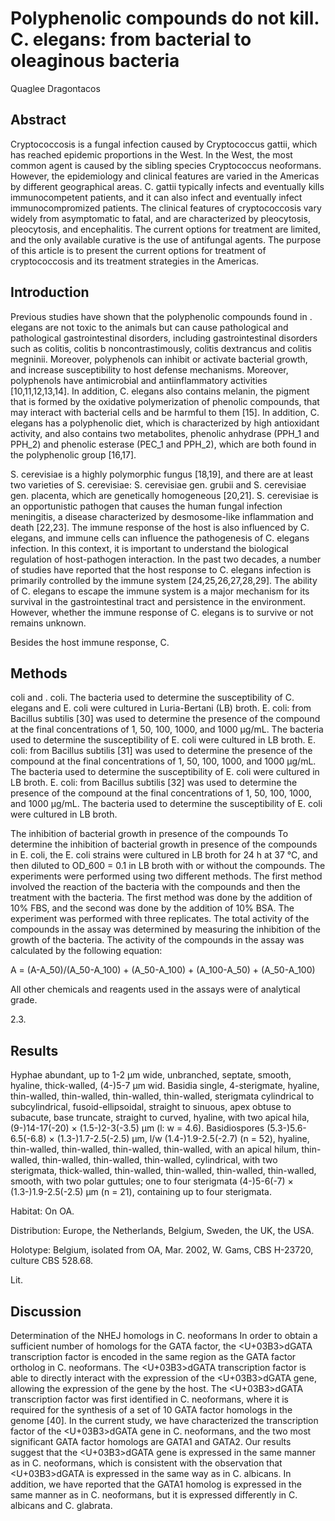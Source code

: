# Polyphenolic compounds do not kill. C. elegans: from bacterial to oleaginous bacteria
Quaglee Dragontacos


## Abstract
Cryptococcosis is a fungal infection caused by Cryptococcus gattii, which has reached epidemic proportions in the West. In the West, the most common agent is caused by the sibling species Cryptococcus neoformans. However, the epidemiology and clinical features are varied in the Americas by different geographical areas. C. gattii typically infects and eventually kills immunocompetent patients, and it can also infect and eventually infect immunocompromized patients. The clinical features of cryptococcosis vary widely from asymptomatic to fatal, and are characterized by pleocytosis, pleocytosis, and encephalitis. The current options for treatment are limited, and the only available curative is the use of antifungal agents. The purpose of this article is to present the current options for treatment of cryptococcosis and its treatment strategies in the Americas.


## Introduction
Previous studies have shown that the polyphenolic compounds found in . elegans are not toxic to the animals but can cause pathological and pathological gastrointestinal disorders, including gastrointestinal disorders such as colitis, colitis b noncontrastimously, colitis dextrancus and colitis megninii. Moreover, polyphenols can inhibit or activate bacterial growth, and increase susceptibility to host defense mechanisms. Moreover, polyphenols have antimicrobial and antiinflammatory activities [10,11,12,13,14]. In addition, C. elegans also contains melanin, the pigment that is formed by the oxidative polymerization of phenolic compounds, that may interact with bacterial cells and be harmful to them [15]. In addition, C. elegans has a polyphenolic diet, which is characterized by high antioxidant activity, and also contains two metabolites, phenolic anhydrase (PPH_1 and PPH_2) and phenolic esterase (PEC_1 and PPH_2), which are both found in the polyphenolic group [16,17].

S. cerevisiae is a highly polymorphic fungus [18,19], and there are at least two varieties of S. cerevisiae: S. cerevisiae gen. grubii and S. cerevisiae gen. placenta, which are genetically homogeneous [20,21]. S. cerevisiae is an opportunistic pathogen that causes the human fungal infection meningitis, a disease characterized by desmosome-like inflammation and death [22,23]. The immune response of the host is also influenced by C. elegans, and immune cells can influence the pathogenesis of C. elegans infection. In this context, it is important to understand the biological regulation of host-pathogen interaction. In the past two decades, a number of studies have reported that the host response to C. elegans infection is primarily controlled by the immune system [24,25,26,27,28,29]. The ability of C. elegans to escape the immune system is a major mechanism for its survival in the gastrointestinal tract and persistence in the environment. However, whether the immune response of C. elegans is to survive or not remains unknown.

Besides the host immune response, C.


## Methods
coli and . coli. The bacteria used to determine the susceptibility of C. elegans and E. coli were cultured in Luria-Bertani (LB) broth. E. coli: from Bacillus subtilis [30] was used to determine the presence of the compound at the final concentrations of 1, 50, 100, 1000, and 1000 µg/mL. The bacteria used to determine the susceptibility of E. coli were cultured in LB broth. E. coli: from Bacillus subtilis [31] was used to determine the presence of the compound at the final concentrations of 1, 50, 100, 1000, and 1000 µg/mL. The bacteria used to determine the susceptibility of E. coli were cultured in LB broth. E. coli: from Bacillus subtilis [32] was used to determine the presence of the compound at the final concentrations of 1, 50, 100, 1000, and 1000 µg/mL. The bacteria used to determine the susceptibility of E. coli were cultured in LB broth.

The inhibition of bacterial growth in presence of the compounds
To determine the inhibition of bacterial growth in presence of the compounds in E. coli, the E. coli strains were cultured in LB broth for 24 h at 37 °C, and then diluted to OD_600 = 0.1 in LB broth with or without the compounds. The experiments were performed using two different methods. The first method involved the reaction of the bacteria with the compounds and then the treatment with the bacteria. The first method was done by the addition of 10% FBS, and the second was done by the addition of 10% BSA. The experiment was performed with three replicates. The total activity of the compounds in the assay was determined by measuring the inhibition of the growth of the bacteria. The activity of the compounds in the assay was calculated by the following equation:

A = (A-A_50)/(A_50-A_100) + (A_50-A_100) + (A_100-A_50) + (A_50-A_100)

All other chemicals and reagents used in the assays were of analytical grade.

2.3.


## Results
Hyphae abundant, up to 1-2 µm wide, unbranched, septate, smooth, hyaline, thick-walled, (4-)5-7 µm wid. Basidia single, 4-sterigmate, hyaline, thin-walled, thin-walled, thin-walled, thin-walled, sterigmata cylindrical to subcylindrical, fusoid-ellipsoidal, straight to sinuous, apex obtuse to subacute, base truncate, straight to curved, hyaline, with two apical hila, (9-)14-17(-20) × (1.5-)2-3(-3.5) µm (l: w = 4.6). Basidiospores (5.3-)5.6-6.5(-6.8) × (1.3-)1.7-2.5(-2.5) µm, l/w (1.4-)1.9-2.5(-2.7) (n = 52), hyaline, thin-walled, thin-walled, thin-walled, thin-walled, with an apical hilum, thin-walled, thin-walled, thin-walled, thin-walled, cylindrical, with two sterigmata, thick-walled, thin-walled, thin-walled, thin-walled, thin-walled, smooth, with two polar guttules; one to four sterigmata (4-)5-6(-7) × (1.3-)1.9-2.5(-2.5) µm (n = 21), containing up to four sterigmata.

Habitat: On OA.

Distribution: Europe, the Netherlands, Belgium, Sweden, the UK, the USA.

Holotype: Belgium, isolated from OA, Mar. 2002, W. Gams, CBS H-23720, culture CBS 528.68.

Lit.


## Discussion
Determination of the NHEJ homologs in C. neoformans
In order to obtain a sufficient number of homologs for the GATA factor, the <U+03B3>dGATA transcription factor is encoded in the same region as the GATA factor ortholog in C. neoformans. The <U+03B3>dGATA transcription factor is able to directly interact with the expression of the <U+03B3>dGATA gene, allowing the expression of the gene by the host. The <U+03B3>dGATA transcription factor was first identified in C. neoformans, where it is required for the synthesis of a set of 10 GATA factor homologs in the genome [40]. In the current study, we have characterized the transcription factor of the <U+03B3>dGATA gene in C. neoformans, and the two most significant GATA factor homologs are GATA1 and GATA2. Our results suggest that the <U+03B3>dGATA gene is expressed in the same manner as in C. neoformans, which is consistent with the observation that <U+03B3>dGATA is expressed in the same way as in C. albicans. In addition, we have reported that the GATA1 homolog is expressed in the same manner as in C. neoformans, but it is expressed differently in C. albicans and C. glabrata.
